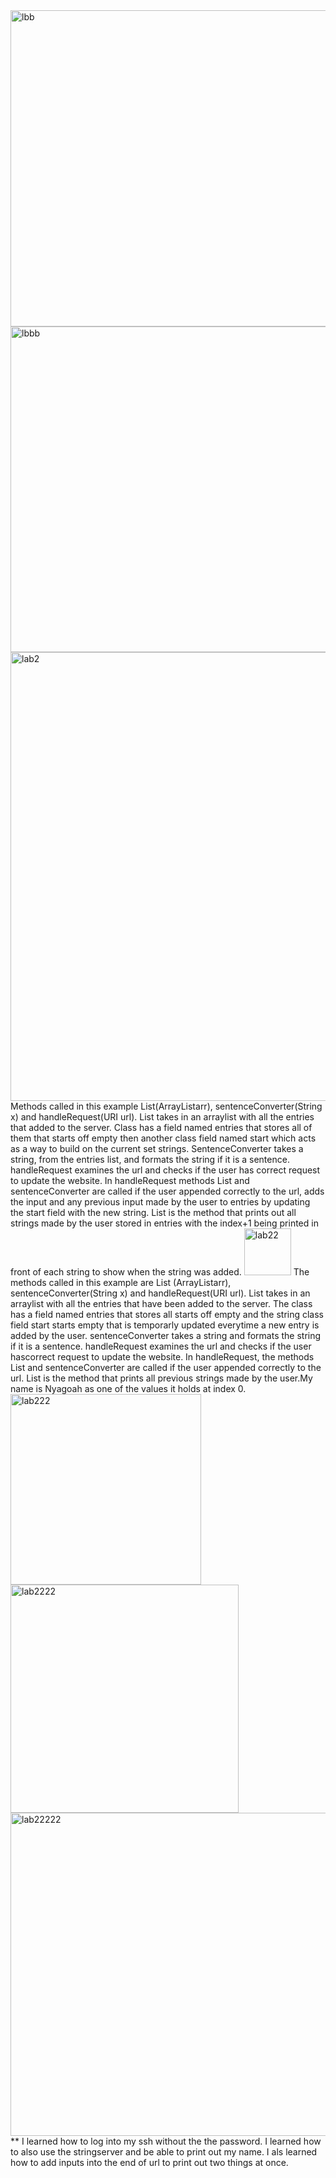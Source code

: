 <img width="506" alt="lbb" src="https://github.com/Nyaagoah/cse15l-lab-reports/assets/146876045/2efb6352-19f4-4616-b91a-c137a0e3cfef">
<img width="521" alt="lbbb" src="https://github.com/Nyaagoah/cse15l-lab-reports/assets/146876045/ea647087-c5cc-40fe-8800-3c15191513ec">
<img width="718" alt="lab2" src="https://github.com/Nyaagoah/cse15l-lab-reports/assets/146876045/decb3341-5ed9-4f31-9ac9-a40f3d025361">
Methods called in this example List(ArrayList<String>arr), sentenceConverter(String x) and handleRequest(URI url). List takes in an arraylist with all the entries that added to the server. Class has a field named entries that stores all of them that starts off empty then another class field named start which acts as a way to build on the current set strings. SentenceConverter takes a string, from the entries list, and formats the string if it is a sentence. handleRequest examines the url and checks if the user has correct request to update the website. In handleRequest methods List and sentenceConverter are called if the user appended correctly to the url, adds the input and any previous input made by the user to entries by updating the start field with the new string. List is the method that prints out all strings made by the user stored in entries with the index+1 being printed in front of each string to show when the string was added. 
<img width="75" alt="lab22" src="https://github.com/Nyaagoah/cse15l-lab-reports/assets/146876045/642c2a82-fb74-4bcf-81c9-87d0c90dc0a1">
The methods called in this example are List (ArrayList<String>arr), sentenceConverter(String x) and handleRequest(URI url). List takes in an arraylist with all the entries that have been added to the server. The class has a field named entries that stores all starts off empty and the string class field start starts empty that is temporarly updated everytime a new entry is added by the user. sentenceConverter takes a string and formats the string if it is a sentence. handleRequest examines the url and checks if the user hascorrect request to update the website. In handleRequest, the methods List and sentenceConverter are called if the user appended correctly to the url. List is the method that prints all previous strings made by the user.My name is Nyagoah as one of the values it holds at index 0. 
<img width="305" alt="lab222" src="https://github.com/Nyaagoah/cse15l-lab-reports/assets/146876045/5a069ab0-c775-4da1-ab71-96f8744a8b15">
<img width="365" alt="lab2222" src="https://github.com/Nyaagoah/cse15l-lab-reports/assets/146876045/66d63640-9eca-4107-b891-c5943860aabe">
<img width="517" alt="lab22222" src="https://github.com/Nyaagoah/cse15l-lab-reports/assets/146876045/b0aa2952-a858-4d82-af08-7c21a6f8754b">
** I learned how to log into my ssh without the the password. I learned how to also use the stringserver and be able to print out my name. I als learned how to add inputs into the end of url to print out two things at once. 
